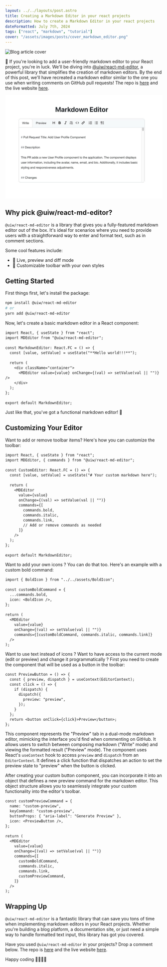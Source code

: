 ```yaml
---
layout: ../../layouts/post.astro
title: Creating a Markdown Editor in your react projects
description: How to create a Markdown Editor in your react projects
dateFormatted: July 7th, 2024
tags: ["react", "markdown", "tutorial"]
cover: "/assets/images/posts/cover_markdown_editor.png"
---
```


![Blog article cover](/assets/images/posts/cover_markdown_editor.png)

👋 If you're looking to add a user-friendly markdown editor to your React project, you're in luck. We'll be diving into [@uiw/react-md-editor](https://www.npmjs.com/package/@uiw/react-md-editor), a powerful library that simplifies the creation of markdown editors. By the end of this post, we'll have recreated a markdown editor similar to the one you use when writing comments on GitHub pull requests! The repo is [here](https://github.com/promathieuthiry/tutorials/tree/main/markdown_editor) and the live website [here](https://reactmarkdowneditor-mathieus-projects-05c34cfb.vercel.app/).

![Markdown editor screenshot](https://raw.githubusercontent.com/promathieuthiry/tutorials/main/markdown_editor/src/assets/edit_markdown_editor.jpeg)

## Why pick @uiw/react-md-editor?

`@uiw/react-md-editor` is a library that gives you a fully-featured markdown editor out of the box. It's ideal for scenarios where you need to provide users with a straightforward way to enter and format text, such as in comment sections.

Some cool features include:

- 📝 Live, preview and diff mode
- 🎨 Customizable toolbar with your own styles

## Getting Started

First things first, let's install the package:

```bash
npm install @uiw/react-md-editor
# or
yarn add @uiw/react-md-editor
```

Now, let's create a basic markdown editor in a React component:

```tsx
import React, { useState } from "react";
import MDEditor from "@uiw/react-md-editor";

const MarkdownEditor: React.FC = () => {
  const [value, setValue] = useState("**Hello world!!!**");

  return (
    <div className="container">
      <MDEditor value={value} onChange={(val) => setValue(val || "")} />
    </div>
  );
};

export default MarkdownEditor;
```

Just like that, you've got a functional markdown editor! 🎉

## Customizing Your Editor

Want to add or remove toolbar items? Here's how you can customize the toolbar:

```tsx
import React, { useState } from "react";
import MDEditor, { commands } from "@uiw/react-md-editor";

const CustomEditor: React.FC = () => {
  const [value, setValue] = useState("# Your custom markdown here");

  return (
    <MDEditor
      value={value}
      onChange={(val) => setValue(val || "")}
      commands={[
        commands.bold,
        commands.italic,
        commands.link,
        // Add or remove commands as needed
      ]}
    />
  );
};

export default MarkdownEditor;
```

Want to add your own icons ? You can do that too. Here's an example with a custom bold command:

```tsx
import { BoldIcon } from "../../assets/BoldIcon";

const customBoldCommand = {
  ...commands.bold,
  icon: <BoldIcon />,
};

return (
  <MDEditor
    value={value}
    onChange={(val) => setValue(val || "")}
    commands={[customBoldCommand, commands.italic, commands.link]}
  />
);
```

Want to use text instead of icons ? Want to have access to the current mode (edit or preview) and change it programmatically ? First you need to create the component that will be used as a button in the toolbar:

```tsx
const PreviewButton = () => {
  const { preview, dispatch } = useContext(EditorContext);
  const click = () => {
    if (dispatch) {
      dispatch({
        preview: "preview",
      });
    }
  };
  return <button onClick={click}>Preview</button>;
};
```

This component represents the "Preview" tab in a dual-mode markdown editor, mimicking the interface you'd find when commenting on GitHub. It allows users to switch between composing markdown ("Write" mode) and viewing the formatted result ("Preview" mode).
The component uses React's `useContext` hook to access `preview` and `dispatch` from an `EditorContext`. It defines a click function that dispatches an action to set the preview state to "preview" when the button is clicked.

After creating your custom button component, you can incorporate it into an object that defines a new preview command for the markdown editor. This object structure allows you to seamlessly integrate your custom functionality into the editor's toolbar.

```tsx
const customPreviewCommand = {
  name: "custom-preview",
  keyCommand: "custom-preview",
  buttonProps: { "aria-label": "Generate Preview" },
  icon: <PreviewButton />,
};

return (
  <MDEditor
    value={value}
    onChange={(val) => setValue(val || "")}
    commands={[
      customBoldCommand,
      commands.italic,
      commands.link,
      customPreviewCommand,
    ]}
  />
);
```

## Wrapping Up

`@uiw/react-md-editor` is a fantastic library that can save you tons of time when implementing markdown editors in your React projects. Whether you're building a blog platform, a documentation site, or just need a simple way to handle formatted text input, this library has got you covered.

Have you used `@uiw/react-md-editor` in your projects? Drop a comment below. The repo is [here](https://github.com/promathieuthiry/tutorials/tree/main/markdown_editor) and the live website [here](https://reactmarkdowneditor-mathieus-projects-05c34cfb.vercel.app/).

Happy coding 👨‍💻👩‍💻
